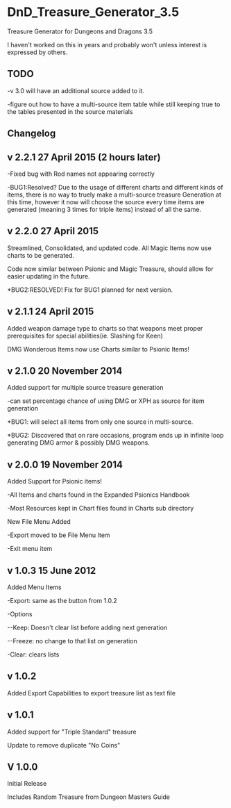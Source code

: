 # DnD_Treasure_Generator_3.5
Treasure Generator for Dungeons and Dragons 3.5

I haven't worked on this in years and probably won't unless interest is expressed by others.

## TODO
-v 3.0 will have an additional source added to it.

-figure out how to have a multi-source item table while still keeping true to the tables presented in the source materials

## Changelog

v 2.2.1   27 April 2015 (2 hours later)
--------
-Fixed bug with Rod names not appearing correctly

-BUG1:Resolved? Due to the usage of different charts and different kinds of items, there is no way to truely make a multi-source treasure Generation at this time, however it now will choose the source every time items are generated (meaning 3 times for triple items) instead of all the same.


v 2.2.0   27 April 2015
--------
Streamlined, Consolidated, and updated code. All Magic Items now use charts to be generated.

Code now similar between Psionic and Magic Treasure, should allow for easier updating in the future. 

*BUG2:RESOLVED!
Fix for BUG1 planned for next version.


v 2.1.1   24 April 2015
--------
Added weapon damage type to charts so that weapons meet proper prerequisites for special abilities(ie. Slashing for Keen)

DMG Wonderous Items now use Charts similar to Psionic Items!

v 2.1.0   20 November 2014
--------
Added support for multiple source treasure generation

-can set percentage chance of using DMG or XPH as source for item generation

*BUG1: will select all items from only one source in multi-source.
       
*BUG2: Discovered that on rare occasions, program ends up in infinite loop generating DMG armor & possibly DMG weapons.

v 2.0.0   19 November 2014
--------
Added Support for Psionic items!

-All Items and charts found in the Expanded Psionics Handbook

-Most Resources kept in Chart files found in Charts sub directory

New File Menu Added

-Export moved to be File Menu Item

-Exit menu item


v 1.0.3   15 June 2012
--------
Added Menu Items

-Export: same as the button from 1.0.2

-Options

--Keep: Doesn't clear list before adding next generation

--Freeze: no change to that list on generation

-Clear: clears lists

v 1.0.2
--------
Added Export Capabilities to export treasure list as text file

v 1.0.1
--------
Added support for "Triple Standard" treasure

Update to remove duplicate "No Coins"

V 1.0.0
--------
Initial Release

Includes Random Treasure from Dungeon Masters Guide
